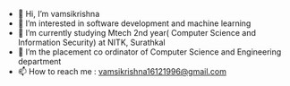 - 👋 Hi, I’m vamsikrishna
- 👀 I’m interested in software development and machine learning
- 🌱 I’m currently studying Mtech 2nd year( Computer Science and Information Security) at NITK, Surathkal
- 💞️ I’m the placement co ordinator of Computer Science and Engineering department 
- 📫 How to reach me : vamsikrishna16121996@gmail.com

<!---
vamsikrishna1612/vamsikrishna1612 is a ✨ special ✨ repository because its `README.md` (this file) appears on your GitHub profile.
You can click the Preview link to take a look at your changes.
--->
